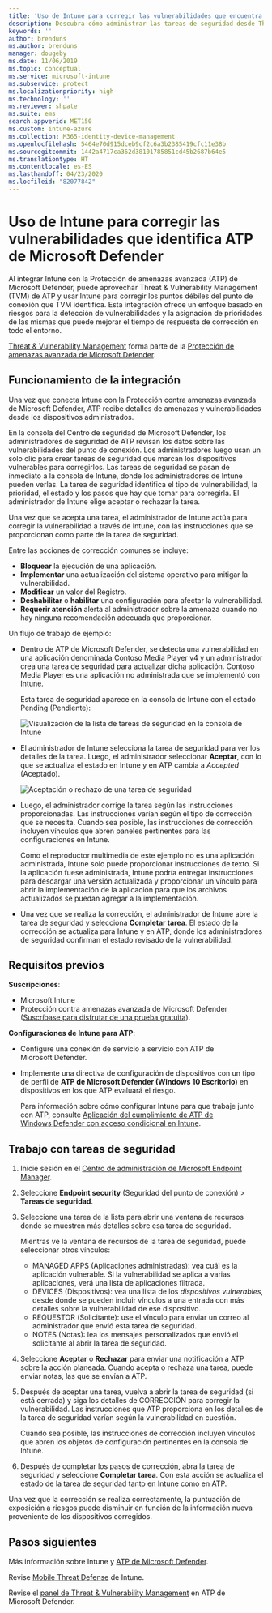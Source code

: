 ```yaml
---
title: 'Uso de Intune para corregir las vulnerabilidades que encuentra ATP de Microsoft Defender: Azure | Microsoft Docs'
description: Descubra cómo administrar las tareas de seguridad desde Threat & Vulnerability Management, parte de la Protección contra amenazas avanzada (ATP) de Microsoft Defender desde la consola de Intune.
keywords: ''
author: brenduns
ms.author: brenduns
manager: dougeby
ms.date: 11/06/2019
ms.topic: conceptual
ms.service: microsoft-intune
ms.subservice: protect
ms.localizationpriority: high
ms.technology: ''
ms.reviewer: shpate
ms.suite: ems
search.appverid: MET150
ms.custom: intune-azure
ms.collection: M365-identity-device-management
ms.openlocfilehash: 5464e70d915dceb9cf2c6a3b2385419cfc11e38b
ms.sourcegitcommit: 1442a4717ca362d38101785851cd45b2687b64e5
ms.translationtype: HT
ms.contentlocale: es-ES
ms.lasthandoff: 04/23/2020
ms.locfileid: "82077842"
---
```

# <a name="use-intune-to-remediate-vulnerabilities-identified-by-microsoft-defender-atp"></a>Uso de Intune para corregir las vulnerabilidades que identifica ATP de Microsoft Defender

Al integrar Intune con la Protección de amenazas avanzada (ATP) de Microsoft Defender, puede aprovechar Threat & Vulnerability Management (TVM) de ATP y usar Intune para corregir los puntos débiles del punto de conexión que TVM identifica. Esta integración ofrece un enfoque basado en riesgos para la detección de vulnerabilidades y la asignación de prioridades de las mismas que puede mejorar el tiempo de respuesta de corrección en todo el entorno.

[Threat & Vulnerability Management](https://docs.microsoft.com/windows/security/threat-protection/windows-defender-atp/next-gen-threat-and-vuln-mgt) forma parte de la [Protección de amenazas avanzada de Microsoft Defender](https://docs.microsoft.com/windows/security/threat-protection/windows-defender-atp/windows-defender-advanced-threat-protection).

## <a name="how-integration-works"></a>Funcionamiento de la integración

Una vez que conecta Intune con la Protección contra amenazas avanzada de Microsoft Defender, ATP recibe detalles de amenazas y vulnerabilidades desde los dispositivos administrados.

En la consola del Centro de seguridad de Microsoft Defender, los administradores de seguridad de ATP revisan los datos sobre las vulnerabilidades del punto de conexión. Los administradores luego usan un solo clic para crear tareas de seguridad que marcan los dispositivos vulnerables para corregirlos. Las tareas de seguridad se pasan de inmediato a la consola de Intune, donde los administradores de Intune pueden verlas. La tarea de seguridad identifica el tipo de vulnerabilidad, la prioridad, el estado y los pasos que hay que tomar para corregirla. El administrador de Intune elige aceptar o rechazar la tarea.

Una vez que se acepta una tarea, el administrador de Intune actúa para corregir la vulnerabilidad a través de Intune, con las instrucciones que se proporcionan como parte de la tarea de seguridad.

Entre las acciones de corrección comunes se incluye:

- **Bloquear** la ejecución de una aplicación.
- **Implementar** una actualización del sistema operativo para mitigar la vulnerabilidad.
- **Modificar** un valor del Registro.
- **Deshabilitar** o **habilitar** una configuración para afectar la vulnerabilidad.
- **Requerir atención** alerta al administrador sobre la amenaza cuando no hay ninguna recomendación adecuada que proporcionar.

Un flujo de trabajo de ejemplo:

- Dentro de ATP de Microsoft Defender, se detecta una vulnerabilidad en una aplicación denominada Contoso Media Player v4 y un administrador crea una tarea de seguridad para actualizar dicha aplicación. Contoso Media Player es una aplicación no administrada que se implementó con Intune.

  Esta tarea de seguridad aparece en la consola de Intune con el estado Pending (Pendiente):

  ![Visualización de la lista de tareas de seguridad en la consola de Intune](./media/atp-manage-vulnerabilities/temp-security-tasks.png)

- El administrador de Intune selecciona la tarea de seguridad para ver los detalles de la tarea.  Luego, el administrador seleccionar **Aceptar**, con lo que se actualiza el estado en Intune y en ATP cambia a *Accepted* (Aceptado).

  ![Aceptación o rechazo de una tarea de seguridad](./media/atp-manage-vulnerabilities/temp-accept-task.png)

- Luego, el administrador corrige la tarea según las instrucciones proporcionadas. Las instrucciones varían según el tipo de corrección que se necesita. Cuando sea posible, las instrucciones de corrección incluyen vínculos que abren paneles pertinentes para las configuraciones en Intune.

  Como el reproductor multimedia de este ejemplo no es una aplicación administrada, Intune solo puede proporcionar instrucciones de texto. Si la aplicación fuese administrada, Intune podría entregar instrucciones para descargar una versión actualizada y proporcionar un vínculo para abrir la implementación de la aplicación para que los archivos actualizados se puedan agregar a la implementación.

- Una vez que se realiza la corrección, el administrador de Intune abre la tarea de seguridad y selecciona **Completar tarea**.  El estado de la corrección se actualiza para Intune y en ATP, donde los administradores de seguridad confirman el estado revisado de la vulnerabilidad.

## <a name="prerequisites"></a>Requisitos previos  

**Suscripciones**:

- Microsoft Intune  
- Protección contra amenazas avanzada de Microsoft Defender ([Suscríbase para disfrutar de una prueba gratuita](https://www.microsoft.com/WindowsForBusiness/windows-atp?ocid=docs-wdatp-main-abovefoldlink)).

**Configuraciones de Intune para ATP**:

- Configure una conexión de servicio a servicio con ATP de Microsoft Defender.
- Implemente una directiva de configuración de dispositivos con un tipo de perfil de **ATP de Microsoft Defender (Windows 10 Escritorio)** en dispositivos en los que ATP evaluará el riesgo.

  Para información sobre cómo configurar Intune para que trabaje junto con ATP, consulte [Aplicación del cumplimiento de ATP de Windows Defender con acceso condicional en Intune](advanced-threat-protection.md#enable-microsoft-defender-atp-in-intune).

## <a name="work-with-security-tasks"></a>Trabajo con tareas de seguridad

1. Inicie sesión en el [Centro de administración de Microsoft Endpoint Manager](https://go.microsoft.com/fwlink/?linkid=2109431).

2. Seleccione **Endpoint security** (Seguridad del punto de conexión)  > **Tareas de seguridad**.

3. Seleccione una tarea de la lista para abrir una ventana de recursos donde se muestren más detalles sobre esa tarea de seguridad.

   Mientras ve la ventana de recursos de la tarea de seguridad, puede seleccionar otros vínculos:

   - MANAGED APPS (Aplicaciones administradas): vea cuál es la aplicación vulnerable. Si la vulnerabilidad se aplica a varias aplicaciones, verá una lista de aplicaciones filtrada.
   - DEVICES (Dispositivos): vea una lista de los *dispositivos vulnerables*, desde donde se pueden incluir vínculos a una entrada con más detalles sobre la vulnerabilidad de ese dispositivo.
   - REQUESTOR (Solicitante): use el vínculo para enviar un correo al administrador que envió esta tarea de seguridad.
   - NOTES (Notas): lea los mensajes personalizados que envió el solicitante al abrir la tarea de seguridad.

4. Seleccione **Aceptar** o **Rechazar** para enviar una notificación a ATP sobre la acción planeada. Cuando acepta o rechaza una tarea, puede enviar notas, las que se envían a ATP.

5. Después de aceptar una tarea, vuelva a abrir la tarea de seguridad (si está cerrada) y siga los detalles de CORRECCIÓN para corregir la vulnerabilidad. Las instrucciones que ATP proporciona en los detalles de la tarea de seguridad varían según la vulnerabilidad en cuestión.

   Cuando sea posible, las instrucciones de corrección incluyen vínculos que abren los objetos de configuración pertinentes en la consola de Intune.

6. Después de completar los pasos de corrección, abra la tarea de seguridad y seleccione **Completar tarea**.  Con esta acción se actualiza el estado de la tarea de seguridad tanto en Intune como en ATP.

Una vez que la corrección se realiza correctamente, la puntuación de exposición a riesgos puede disminuir en función de la información nueva proveniente de los dispositivos corregidos.

## <a name="next-steps"></a>Pasos siguientes
Más información sobre Intune y [ATP de Microsoft Defender](advanced-threat-protection.md).

Revise [Mobile Threat Defense](mobile-threat-defense.md) de Intune.

Revise el [panel de Threat & Vulnerability Management](https://docs.microsoft.com/windows/security/threat-protection/windows-defender-atp/tvm-dashboard-insights) en ATP de Microsoft Defender.
